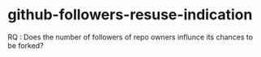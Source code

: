 # github-followers-resuse-indication
RQ : Does the number of followers of repo owners influnce its chances to be forked?
